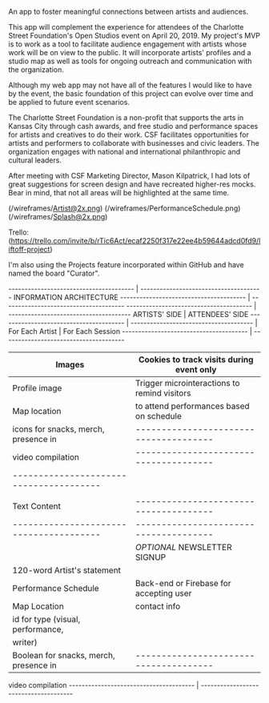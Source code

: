 An app to foster meaningful connections between artists and audiences.

This app will complement the experience for attendees of the Charlotte Street Foundation's Open Studios event on April 20, 2019. My project's MVP is to work as a tool to facilitate audience engagement with artists whose work will be on view to the public. It will incorporate artists' profiles and a studio map as well as tools for ongoing outreach and communication with the organization.

Although my web app may not have all of the features I would like to have by the event, the basic foundation of this project can evolve over time and be applied to future event scenarios.

The Charlotte Street Foundation is a non-profit that supports the arts in Kansas City through cash awards, and free studio and performance spaces for artists and creatives to do their work. CSF facilitates opportunities for artists and performers to collaborate with businesses and civic leaders. The organization engages with national and international philanthropic and cultural leaders.

After meeting with CSF Marketing Director, Mason Kilpatrick, I had lots of great suggestions for screen design and have recreated higher-res mocks. Bear in mind, that not all areas will be highlighted at the same time. 

(/wireframes/Artist@2x.png)
(/wireframes/PerformanceSchedule.png)
(/wireframes/Splash@2x.png)


Trello: (https://trello.com/invite/b/rTic6Act/ecaf2250f317e22ee4b59644adcd0fd9/liftoff-project)

I'm also using the Projects feature incorporated within GitHub and have named the board "Curator". 

--------------------------------------- | --------------------------------------
INFORMATION ARCHITECTURE
--------------------------------------- | --------------------------------------
--------------------------------------- | --------------------------------------
ARTISTS' SIDE                           |           ATTENDEES' SIDE
--------------------------------------- | --------------------------------------
                                        |
For Each Artist                         |            For Each Session
--------------------------------------- | --------------------------------------

Images                                  | Cookies to track visits during event only
--------------------------------------- | --------------------------------------
Profile image                           | Trigger microinteractions to remind visitors
Map location                            | to attend performances based on schedule
icons for snacks, merch, presence in    | --------------------------------------
video compilation                       |--------------------------------------
--------------------------------------- | 
                                        |
Text Content                            |--------------------------------------
--------------------------------------- | --------------------------------------
                                        |        *OPTIONAL* NEWSLETTER SIGNUP
120-word Artist's statement             |
Performance Schedule                    | Back-end or Firebase for accepting user
Map Location                            | contact info
id for type (visual, performance,       |
writer)                                 |
Boolean for snacks, merch, presence in  | --------------------------------------
video compilation
--------------------------------------- | --------------------------------------